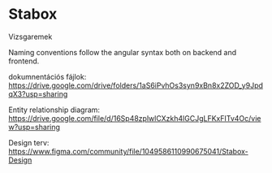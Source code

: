 # Stabox
Vizsgaremek

Naming conventions follow the angular syntax both on backend and frontend.

dokumnentációs fájlok:
https://drive.google.com/drive/folders/1aS6iPvhOs3syn9xBn8x2ZOD_y9JpdqX3?usp=sharing

Entity relationship diagram:
https://drive.google.com/file/d/16Sp48zplwlCXzkh4lGCJgLFKxFITv4Oc/view?usp=sharing

Design terv:
https://www.figma.com/community/file/1049586110990675041/Stabox-Design
